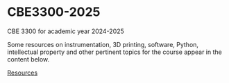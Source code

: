 # CBE3300-2025
CBE 3300 for academic year 2024-2025

Some resources on instrumentation, 3D printing, software, Python, intellectual property and other pertinent topics for the course appear in the content below.

[Resources](quickref.md)
